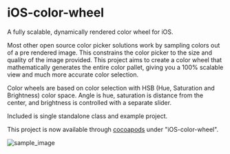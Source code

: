 iOS-color-wheel
===============

A fully scalable, dynamically rendered color wheel for iOS.

Most other open source color picker solutions work by sampling colors out of a pre rendered image. This constrains the color picker to the size and quality of the image provided. This project aims to create a color wheel that mathematically generates the entire color pallet, giving you a 100% scalable view and much more accurate color selection.

Color wheels are based on color selection with HSB (Hue, Saturation and Brightness) color space. Angle is hue, saturation is distance from the center, and brightness is controlled with a separate slider.

Included is single standalone class and example project.

This project is now available through [cocoapods](http://cocoapods.org) under "iOS-color-wheel".

![sample_image](https://raw.github.com/narpas/image-sequence-streaming/master/screenshot.png)

